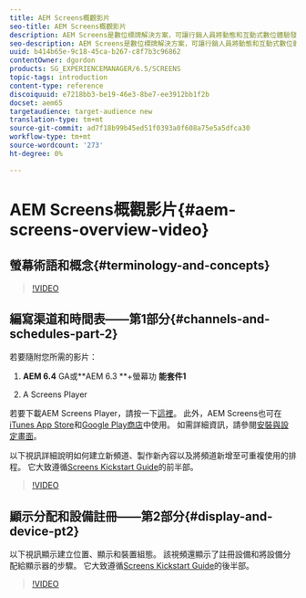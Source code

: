```yaml
---
title: AEM Screens概觀影片
seo-title: AEM Screens概觀影片
description: AEM Screens是數位標牌解決方案，可讓行銷人員將動態和互動式數位體驗發佈至不同的螢幕類型。 下列影片會介紹AEM Screens專案的不同區域，並詳細說明建立頻道內容和發佈至Screens Player的步驟。
seo-description: AEM Screens是數位標牌解決方案，可讓行銷人員將動態和互動式數位體驗發佈至不同的螢幕類型。 下列影片會介紹AEM Screens專案的不同區域，並詳細說明建立頻道內容和發佈至螢幕播放器的步驟。
uuid: b414b65e-9c18-45ca-b267-c8f7b3c96862
contentOwner: dgordon
products: SG_EXPERIENCEMANAGER/6.5/SCREENS
topic-tags: introduction
content-type: reference
discoiquuid: e7218bb3-be19-46e3-8be7-ee3912bb1f2b
docset: aem65
targetaudience: target-audience new
translation-type: tm+mt
source-git-commit: ad7f18b99b45ed51f0393a0f608a75e5a5dfca30
workflow-type: tm+mt
source-wordcount: '273'
ht-degree: 0%

---
```



# AEM Screens概觀影片{#aem-screens-overview-video}

## 螢幕術語和概念{#terminology-and-concepts}

>[!VIDEO](https://video.tv.adobe.com/v/21353?quality=9)


## 編寫渠道和時間表——第1部分{#channels-and-schedules-part-2}

若要隨附您所需的影片：

1. **AEM 6.4** GA或**AEM 6.3 **+螢幕功 **能套件1**

1. A Screens Player

若要下載AEM Screens Player，請按一下[這裡](https://download.macromedia.com/screens/)。 此外，AEM Screens也可在[iTunes App Store](https://itunes.apple.com/us/app/aem-screens/id1169641856?mt=8)和[Google Play商店](https://play.google.com/store/apps/details?id=com.adobe.aem.screens.player&amp;hl=en)中使用。 如需詳細資訊，請參閱[安裝與設定畫面](https://helpx.adobe.com/experience-manager/6-4/help/sites-deploying/configuring-screens-introduction.html)。

以下視訊詳細說明如何建立新頻道、製作新內容以及將頻道新增至可重複使用的排程。 它大致遵循[Screens Kickstart Guide](kickstart-for-aem-screens.md)的前半部。

>[!VIDEO](https://video.tv.adobe.com/v/21387?quality=9)

## 顯示分配和設備註冊——第2部分{#display-and-device-pt2}

以下視訊顯示建立位置、顯示和裝置組態。 該視頻還顯示了註冊設備和將設備分配給顯示器的步驟。 它大致遵循[Screens Kickstart Guide](kickstart-for-aem-screens.md)的後半部。

>[!VIDEO](https://video.tv.adobe.com/v/21411?quality=9)


